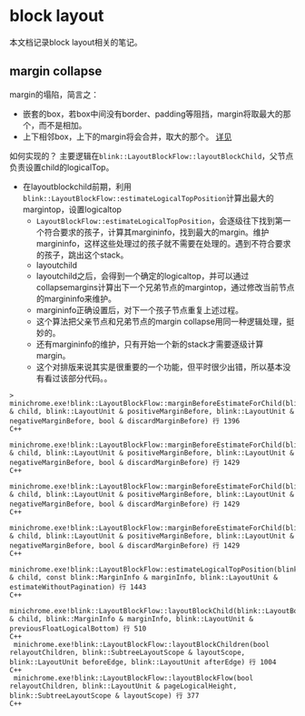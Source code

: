 # block layout

本文档记录block layout相关的笔记。

## margin collapse

margin的塌陷，简言之：
- 嵌套的box，若box中间没有border、padding等阻挡，margin将取最大的那个，而不是相加。
- 上下相邻box，上下的margin将会合并，取大的那个。
[详见](https://css-tricks.com/what-you-should-know-about-collapsing-margins/)

如何实现的？
主要逻辑在`blink::LayoutBlockFlow::layoutBlockChild`，父节点负责设置child的logicalTop。

- 在layoutblockchild前期，利用`blink::LayoutBlockFlow::estimateLogicalTopPosition`计算出最大的margintop，设置logicaltop
	- `LayoutBlockFlow::estimateLogicalTopPosition`，会逐级往下找到第一个符合要求的孩子，计算其margininfo，找到最大的margin。维护margininfo，这样这些处理过的孩子就不需要在处理的。遇到不符合要求的孩子，跳出这个stack。
	- layoutchild
	- layoutchild之后，会得到一个确定的logicaltop，并可以通过collapsemargins计算出下一个兄弟节点的margintop，通过修改当前节点的margininfo来维护。
	- margininfo正确设置后，对下一个孩子节点重复上述过程。
	- 这个算法把父亲节点和兄弟节点的margin collapse用同一种逻辑处理，挺妙的。
	- 还有margininfo的维护，只有开始一个新的stack才需要逐级计算margin。
	- 这个对排版来说其实是很重要的一个功能，但平时很少出错，所以基本没有看过该部分代码。。
```
>
minichrome.exe!blink::LayoutBlockFlow::marginBeforeEstimateForChild(blink::LayoutBox & child, blink::LayoutUnit & positiveMarginBefore, blink::LayoutUnit & negativeMarginBefore, bool & discardMarginBefore) 行 1396
C++
 minichrome.exe!blink::LayoutBlockFlow::marginBeforeEstimateForChild(blink::LayoutBox & child, blink::LayoutUnit & positiveMarginBefore, blink::LayoutUnit & negativeMarginBefore, bool & discardMarginBefore) 行 1429
C++
 minichrome.exe!blink::LayoutBlockFlow::marginBeforeEstimateForChild(blink::LayoutBox & child, blink::LayoutUnit & positiveMarginBefore, blink::LayoutUnit & negativeMarginBefore, bool & discardMarginBefore) 行 1429
C++
 minichrome.exe!blink::LayoutBlockFlow::marginBeforeEstimateForChild(blink::LayoutBox & child, blink::LayoutUnit & positiveMarginBefore, blink::LayoutUnit & negativeMarginBefore, bool & discardMarginBefore) 行 1429
C++
 minichrome.exe!blink::LayoutBlockFlow::estimateLogicalTopPosition(blink::LayoutBox & child, const blink::MarginInfo & marginInfo, blink::LayoutUnit & estimateWithoutPagination) 行 1443
C++
 minichrome.exe!blink::LayoutBlockFlow::layoutBlockChild(blink::LayoutBox & child, blink::MarginInfo & marginInfo, blink::LayoutUnit & previousFloatLogicalBottom) 行 510
C++
 minichrome.exe!blink::LayoutBlockFlow::layoutBlockChildren(bool relayoutChildren, blink::SubtreeLayoutScope & layoutScope, blink::LayoutUnit beforeEdge, blink::LayoutUnit afterEdge) 行 1004
C++
 minichrome.exe!blink::LayoutBlockFlow::layoutBlockFlow(bool relayoutChildren, blink::LayoutUnit & pageLogicalHeight, blink::SubtreeLayoutScope & layoutScope) 行 377
C++
```
